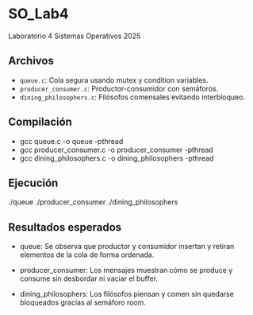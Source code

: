 # SO_Lab4
Laboratorio 4 Sistemas Operativos 2025

## Archivos

- `queue.c`: Cola segura usando mutex y condition variables.
- `producer_consumer.c`: Productor-consumidor con semáforos.
- `dining_philosophers.c`: Filósofos comensales evitando interbloqueo.

## Compilación

- gcc queue.c -o queue -pthread
- gcc producer_consumer.c -o producer_consumer -pthread
- gcc dining_philosophers.c -o dining_philosophers -pthread


## Ejecución

./queue
./producer_consumer
./dining_philosophers


## Resultados esperados

- queue: Se observa que productor y consumidor insertan y retiran elementos de la cola de forma ordenada.

- producer_consumer: Los mensajes muestran cómo se produce y consume sin desbordar ni vaciar el buffer.

- dining_philosophers: Los filósofos piensan y comen sin quedarse bloqueados gracias al semáforo room.
